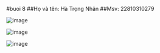 #buoi 8
##Họ và tên: Hà Trọng Nhân
##Msv: 22810310279



![image](https://github.com/user-attachments/assets/760f16fd-382e-401c-9335-ce766b5fd29a)




![image](https://github.com/user-attachments/assets/93180ec0-832a-47c1-9ef2-be7bbb0e1ee5)





![image](https://github.com/user-attachments/assets/c7d295ef-ea5b-47cc-a022-a86b1c512293)
